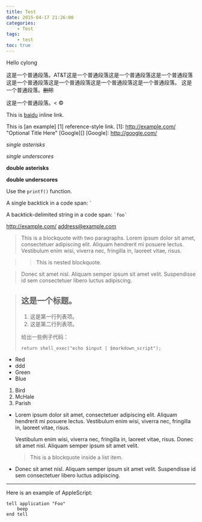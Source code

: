 ```yaml
---
title: Test
date: 2015-04-17 21:26:00
categories:
    - Test
tags:
    - test
toc: true
---
```

Hello cylong
<!-- more -->
这是一个普通段落。AT&T这是一个普通段落这是一个普通段落这是一个普通段落这是一个普通段落这是一个普通段落这是一个普通段落这是一个普通段落。
这是一个普通段落。<del>删除</del>

这是一个普通段落。<
&copy;

This is [baidu](http://baidu.com/ "Baidu") inline link.

This is [an example] [1] reference-style link.
[1]: http://example.com/  "Optional Title Here"
[Google][]
[Google]: http://google.com/

*single asterisks*

_single underscores_

**double asterisks**

__double underscores__

Use the `printf()` function.

A single backtick in a code span: `` ` ``

A backtick-delimited string in a code span: `` `foo` ``

<http://example.com/>
<address@example.com>

> This is a blockquote with two paragraphs. Lorem ipsum dolor sit amet,
consectetuer adipiscing elit. Aliquam hendrerit mi posuere lectus.
Vestibulum enim wisi, viverra nec, fringilla in, laoreet vitae, risus.

> > This is nested blockquote.

> Donec sit amet nisl. Aliquam semper ipsum sit amet velit. Suspendisse
id sem consectetuer libero luctus adipiscing.

> ## 这是一个标题。
>
> 1.   这是第一行列表项。
> 2.   这是第二行列表项。
>
> 给出一些例子代码：
>
>     return shell_exec("echo $input | $markdown_script");

*   Red
*   ddd
*   Green
*   Blue

1.  Bird
2.  McHale
3.  Parish

*   Lorem ipsum dolor sit amet, consectetuer adipiscing elit.
    Aliquam hendrerit mi posuere lectus. Vestibulum enim wisi,
    viverra nec, fringilla in, laoreet vitae, risus.

    Vestibulum enim wisi, viverra nec, fringilla in, laoreet
    vitae, risus. Donec sit amet nisl. Aliquam semper ipsum
    sit amet velit.

    > This is a blockquote
    > inside a list item.

*   Donec sit amet nisl. Aliquam semper ipsum sit amet velit.
    Suspendisse id sem consectetuer libero luctus adipiscing.

-----------

Here is an example of AppleScript:

    tell application "Foo"
        beep
    end tell

